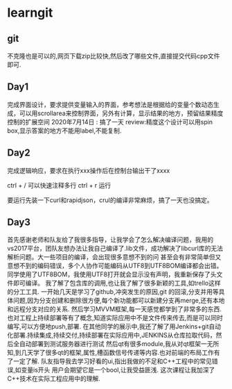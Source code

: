 # learngit
## git 
不克隆也是可以的,网页下载zip比较快,然后改了哪些文件,直接提交代码cpp文件即可.

## Day1 
完成界面设计，要求提供变量输入的界面，参考想法是根据给的变量个数动态生成，可以用scrollarea来控制界面，另外有计算，显示结果的地方，预留结果精度控制的扩展空间
2020年7月14日 : 搞了一天
review:精度这个设计可以用spin box,显示答案的地方不能用label,不能复制.

## Day2

完成逻辑响应，要求在执行xxx操作后在控制台输出干了xxxx

ctrl + / 可以快速注释多行
ctrl + r 运行

要运行先装一下curl和rapidjson，crul的编译非常麻烦，搞了一天也没搞定。
## Day3
首先感谢老师和队友给了我很多指导，让我学会了怎么解决编译问题，我用的vs2017平台，团队友想办法让我自己编译了.lib文件，成功解决了libcurl库的无法解析问题。大一些项目的编译，会出现很多意想不到的问
甚至会有非常简单但又意想不到的编码错误，多个人协作可能编码从UTF8到UTF8BOM编译都会出错。同学使用了UTF8BOM，我使用UTF8打开就会显示没有声明，我重新保存了头文件即可编译。
我了解了包含库的调用,也让我了解了很多新颖的工具,如trello这样的分工工具.
一开始几天是学习了github,冲突发生的原因,git 的回滚,分支并用等具体问题,因为分支创建和删除很方便,每个新功能都可以新建分支再merge,还有本地和远程分支对应的关系.
然后学习MVVM框架,每一天感觉都学到了非常多的东西.也对工程上持续部署等有了概念,知道实际应用中不是文件传来传去,而是可以同时编写,可以方便地push,部署.
在其他同学的展示中,我还了解了用Jenkins+git自动化部署.持续集成,持续交付,持续部署在实际应用中,JENKINS从仓库拉取代码，然后全自动部署到测试服务器进行测试
然后qt有很多module,我从对qt框架一无所知,到几天学了很多qt的框架,属性,槽函数信号传递等内容.也对前端的布局工作有了一定了解.
队友指导我去学习好看的ui,指出我做的不足和C++工程中的常见错误,如变量is开头 用户会期望它是一个bool,让我受益匪浅.
这次课程让我加深了C++技术在实际工程应用中的理解.
